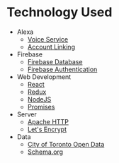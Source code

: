 # Technology Used

* Alexa
  * [Voice Service](https://developer.amazon.com/alexa-voice-service)
  * [Account Linking](https://developer.amazon.com/public/solutions/alexa/alexa-skills-kit/docs/linking-an-alexa-user-with-a-user-in-your-system)
* Firebase
  * [Firebase Database](https://firebase.google.com/docs/database/)
  * [Firebase Authentication](https://firebase.google.com/docs/auth/)
* Web Development
  * [React](https://facebook.github.io/react/)
  * [Redux](https://github.com/reactjs/redux)
  * [NodeJS](https://github.com/reactjs/redux)
  * [Promises](http://documentup.com/kriskowal/q/)
* Server
  * [Apache HTTP](https://httpd.apache.org/)
  * [Let&apos;s Encrypt](https://letsencrypt.org/)
* Data
  * [City of Toronto Open Data](http://www1.toronto.ca/wps/portal/contentonly?vgnextoid=9e56e03bb8d1e310VgnVCM10000071d60f89RCRD)
  * [Schema.org](https://schema.org/)

